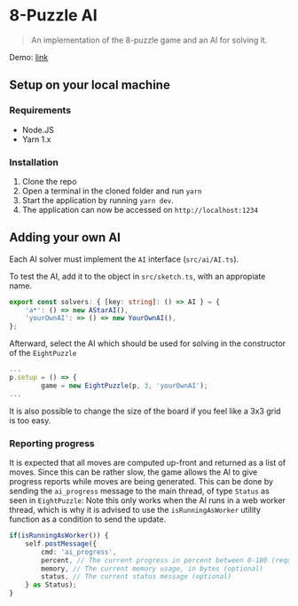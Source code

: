 # 8-Puzzle AI
> An implementation of the 8-puzzle game and an AI for solving it.

Demo: [link](https://jlndk.github.io/8puzzle-ai)

## Setup on your local machine
### Requirements
* Node.JS
* Yarn 1.x

### Installation
1. Clone the repo
2. Open a terminal in the cloned folder and run `yarn`
3. Start the application by running `yarn dev`.
4. The application can now be accessed on `http://localhost:1234`

## Adding your own AI
Each AI solver must implement the `AI` interface (`src/ai/AI.ts`).

To test the AI, add it to the object in `src/sketch.ts`, with an appropiate name.
```ts
export const solvers: { [key: string]: () => AI } = {
    'a*': () => new AStarAI(),
    'yourOwnAI': => () => new YourOwnAI(),
};
```
Afterward, select the AI which should be used for solving in the constructor of the `EightPuzzle`
```ts
...
p.setup = () => {
        game = new EightPuzzle(p, 3, 'yourOwnAI');
...
```
It is also possible to change the size of the board if you feel like a 3x3 grid is too easy.

### Reporting progress
It is expected that all moves are computed up-front and returned as a list of moves.
Since this can be rather slow, the game allows the AI to give progress reports while moves are being generated.
This can be done by sending the `ai_progress` message to the main thread, of type `Status` as seen in `EightPuzzle`:
Note this only works when the AI runs in a web worker thread, which is why it is advised to use the `isRunningAsWorker` utility function as a condition to send the update.
```ts
if(isRunningAsWorker()) {
    self.postMessage({
        cmd: 'ai_progress',
        percent, // The current progress in percent between 0-100 (required)
        memory, // The current memory usage, in bytes (optional)
        status, // The current status message (optional)
    } as Status);
}
```

